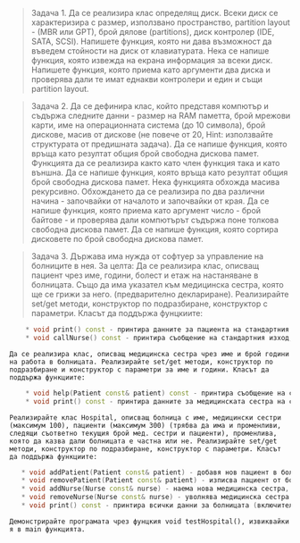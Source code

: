 > Задача 1. Да се реализира клас определящ диск. Всеки диск се характеризира с размер, използвано пространство, partition layout - (MBR или GPT), брой дялове (partitions), диск контролер (IDE, SATA, SCSI). Напишете функция, която ни дава възможност да въведем стойности на диск от клавиатурата. Нека се напише функция, която извежда на екрана информация за всеки диск. Напишете функция, която приема като аргументи два диска и проверява дали те имат еднакви контролери и един и същи partition layout.

> Задача 2. Да се дефинира клас, който представя компютър и съдържа следните данни - размер на RAM паметта, брой мрежови карти, име на операционната система (до 10 символа), брой дискове, масив от дискове (не повече от 20, Hint: използвайте структурата от предишната задача). Да се напише функция, която връща като резултат общия брой свободна дискова памет. Функцията да се реализира както като член функция така и като външна. Да се напише функция, която връща като резултат общия брой свободна дискова памет. Нека функцията обхожда масива рекурсивно. Обхождането да се реализира по два различни начина - започвайки от началото и започвайки от края. Да се напише функция, която приема като аргумент число - брой байтове - и проверява дали компютърът съдържа поне толкова свободна дискова памет. Да се напише функция, която сортира дисковете по брой свободна дискова памет.

> Задача 3. Държава има нужда от софтуер за управление на болниците в нея. За целта:
    Да се реализира клас, описващ пациент чрез име, години, болест и етаж на настаняване в болницата. Също да има указател към медицинска сестра, която ще се грижи за него. (предварително деклариране). Реализирайте set/get методи, конструктор по подразбиране, конструктор с параметри. Класът да поддържа фунцкиите:
```c++
    * void print() const - принтира данните за пациента на стандартния изход
    * void callNurse() const - принтира съобщение на стандартния изход, че дадения пациент има нужда от помощ от съответната медицинска сестра. Например "Patient Georgi Ivanov Gonzo needs help from nurse Galena."
 ```
    Да се реализира клас, описващ медицинска сестра чрез име и брой години на работа в болницата. Реализирайте set/get методи, конструктор по подразбиране и конструктор с параметри за име и години. Класът да поддържа функциите:
```c++
    * void help(Patient const& patient) const - принтира съобщение на стандартния изход, че медицинската сестра е помогнала на съответния пациент успешно. Например "Nurse Galena helped patient Georgi Ivanov Gonzo successfully."
    * void print() const - принтира данните за медицинската сестра на стандартния изход
```
    Реализирайте клас Hospital, описващ болница с име, медицински сестри (максимум 100), пациенти (максимум 300) (трябва да има и променливи, следящи съответно текущия брой мед. сестри и пациенти), променлива, която да казва дали болницата е частна или не. Реализирайте set/get методи, конструктор по подразбиране, конструктор с параметри. Класът да поддържа функциите:
 ```c++
    * void addPatient(Patient const& patient) - добавя нов пациент в болницата, ако има място за него
    * void removePatient(Patient const& patient) - изписва пациент от болницата
    * void addNurse(Nurse const& nurse) - наема нова медицинска сестра, ако има място
    * void removeNurse(Nurse const& nurse) - уволнява медицинска сестра
    * void print() const - принтира всички данни за болницата (включително тези на пациентите и медицинските сестри)
```
    Демонстрирайте програмата чрез фунцкия void testHospital(), извиквайки я в main функцията.